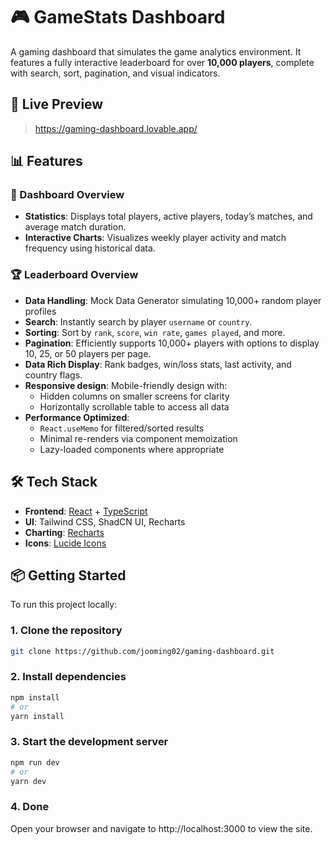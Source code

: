 # 🎮 GameStats Dashboard

A gaming dashboard that simulates the game analytics environment. It features a fully interactive leaderboard for over **10,000 players**, complete with search, sort, pagination, and visual indicators.


## 🚀 Live Preview

> https://gaming-dashboard.lovable.app/



## 📊 Features

### 📌 Dashboard Overview
- **Statistics**: Displays total players, active players, today’s matches, and average match duration.
- **Interactive Charts**: Visualizes weekly player activity and match frequency using historical data.

### 🏆 Leaderboard Overview
- **Data Handling**: Mock Data Generator simulating 10,000+ random player profiles
- **Search**: Instantly search by player `username` or `country`.
- **Sorting**: Sort by `rank`, `score`, `win rate`, `games played`, and more.
- **Pagination**: Efficiently supports 10,000+ players with options to display 10, 25, or 50 players per page.
- **Data Rich Display**: Rank badges, win/loss stats, last activity, and country flags.
- **Responsive design**: Mobile-friendly design with:
  - Hidden columns on smaller screens for clarity
  - Horizontally scrollable table to access all data
- **Performance Optimized**:
  - `React.useMemo` for filtered/sorted results
  - Minimal re-renders via component memoization
  - Lazy-loaded components where appropriate

## 🛠️ Tech Stack

- **Frontend**: [React](https://reactjs.org/) + [TypeScript](https://www.typescriptlang.org/)
- **UI**: Tailwind CSS, ShadCN UI, Recharts
- **Charting**: [Recharts](https://recharts.org/)
- **Icons**: [Lucide Icons](https://lucide.dev/)

## 📦 Getting Started

To run this project locally:

### 1. Clone the repository

```bash
git clone https://github.com/jooming02/gaming-dashboard.git
```

### 2. Install dependencies

```bash
npm install
# or
yarn install
```

### 3. Start the development server

```bash
npm run dev
# or
yarn dev
```

### 4. Done
Open your browser and navigate to http://localhost:3000 to view the site.
